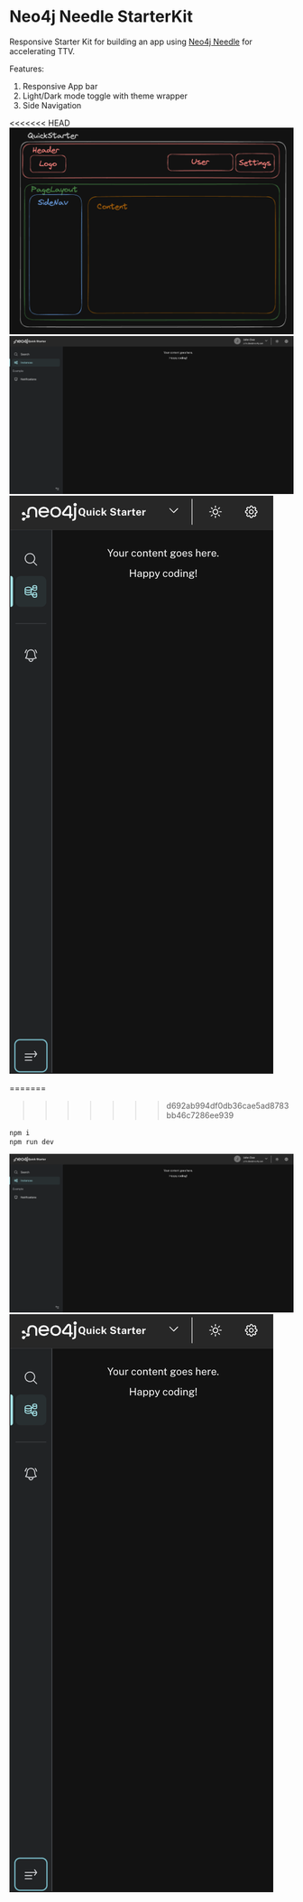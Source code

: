 # Neo4j Needle StarterKit

Responsive Starter Kit for building an app using [Neo4j Needle](https://www.neo4j.design/) for accelerating TTV.

Features:
1. Responsive App bar
2. Light/Dark mode toggle with theme wrapper
3. Side Navigation

<<<<<<< HEAD
![Architecture](doc/ComponentArchitecture.png)
![Desktop](/doc/desktop.png)
![Mobile](/doc/mobile.png)

=======
>>>>>>> d692ab994df0db36cae5ad8783bb46c7286ee939
```shell
npm i
npm run dev
```

![Desktop](/doc/desktop.png)
![Desktop](/doc/mobile.png)
